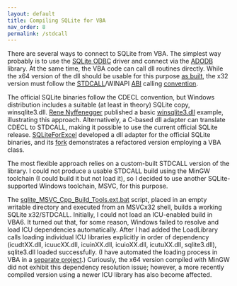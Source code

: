 ```yaml
---
layout: default
title: Compiling SQLite for VBA
nav_order: 8
permalink: /stdcall
---
```


There are several ways to connect to SQLite from VBA. The simplest way probably is to use the [SQLite ODBC][] driver and connect via the [ADODB][] library. At the same time, the VBA code can call dll routines directly. While the x64 version of the dll should be usable for this purpose [as built][x64 convention], the x32 version must follow the [STDCALL][]/WINAPI [ABI][] calling [convention][calling convention].

The official SQLite binaries follow the CDECL convention, but Windows distribution includes a suitable (at least in theory) SQLite copy, winsqlite3.dll. [Rene Nyffenegger][] published a basic [winsqlite3.dll][] example, illustrating this approach. Alternatively, a C-based dll adapter can translate CDECL to STDCALL, making it possible to use the current official SQLite release. [SQLiteForExcel][] developed a dll adapter for the official SQLite binaries, and its [fork][cSQLiteForExcel] demonstrates a refactored version employing a VBA class.

The most flexible approach relies on a custom-built STDCALL version of the library. I could not produce a usable STDCALL build using the MinGW toolchain (I could build it but not load it), so I decided to use another SQLite-supported Windows toolchain, MSVC, for this purpose.

The [sqlite_MSVC_Cpp_Build_Tools.ext.bat][SQLite MSVC] script, placed in an empty writable directory and executed from an MSVCx32 shell, builds a working SQLite x32/STDCALL. Initially, I could not load an ICU-enabled build in VBA6. It turned out that, for some reason, Windows failed to resolve and load ICU dependencies automatically. After I had added the LoadLibrary calls loading individual ICU libraries explicitly in order of dependency (icudtXX.dll, icuucXX.dll, icuinXX.dll, icuioXX.dll, icutuXX.dll, sqlite3.dll), sqlite3.dll loaded successfully. (I have automated the loading process in VBA in a [separate project][DllTools].) Curiously, the x64 version compiled with MinGW did not exhibit this dependency resolution issue; however, a more recently compiled version using a newer ICU library has also become affected.

<!-- References -->


[SQLite ODBC]: http://www.ch-werner.de/sqliteodbc/
[ADODB]: https://docs.microsoft.com/en-us/sql/ado/microsoft-activex-data-objects-ado
[x64 convention]: https://en.wikipedia.org/wiki/X86_calling_conventions#Microsoft_x64_calling_convention
[STDCALL]: https://docs.microsoft.com/en-us/cpp/cpp/argument-passing-and-naming-conventions
[ABI]: https://en.wikipedia.org/wiki/Application_binary_interface
[calling convention]: https://en.wikipedia.org/wiki/X86_calling_conventions
[Rene Nyffenegger]: https://renenyffenegger.ch/notes/development/databases/SQLite/VBA/index
[winsqlite3.dll]: https://github.com/ReneNyffenegger/winsqlite3.dll-4-VBA
[SQLiteForExcel]: https://github.com/govert/SQLiteForExcel
[cSQLiteForExcel]: https://github.com/b-gonzalez/SQLiteForExcel
[MinGW]: https://pchemguy.github.io/SQLite-ICU-MinGW/devenv
[SQLite script]: https://github.com/pchemguy/SQLite-ICU-MinGW/blob/master/MinGW/Proxy/sqlite3.ref.sh
[VCppBT]: https://go.microsoft.com/fwlink/?LinkId=691126
[Visual Studio]: https://visualstudio.microsoft.com/downloads
[SQLite MSVC]: https://github.com/pchemguy/SQLite-ICU-MinGW/blob/master/Current/sqlite_MSVC_Cpp_Build_Tools.ext.bat
[DllTools]: https://pchemguy.github.io/DllTools/
